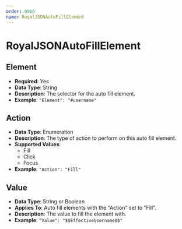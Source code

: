 ```yaml
---
order: 9960
name: RoyalJSONAutoFillElement
---
```


# RoyalJSONAutoFillElement

## Element
- **Required**: Yes
- **Data Type**: String
- **Description**: The selector for the auto fill element.
- **Example**: `"Element": "#username"`

## Action
- **Data Type**: Enumeration
- **Description**: The type of action to perform on this auto fill element.
- **Supported Values**:
    - Fill
    - Click
    - Focus
- **Example**: `"Action": "Fill"`

## Value
- **Data Type**: String or Boolean
- **Applies To**: Auto fill elements with the "Action" set to "Fill".
- **Description**: The value to fill the element with.
- **Example**: `"Value": "$$EffectiveUsername$$"`